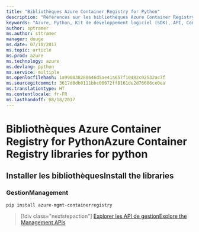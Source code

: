 ```yaml
---
title: "Bibliothèques Azure Container Registry for Python"
description: "Références sur les bibliothèques Azure Container Registry for Python"
keywords: "Azure, Python, Kit de développement logiciel (SDK), API, Container Registry"
author: sptramer
ms.author: sttramer
manager: douge
ms.date: 07/10/2017
ms.topic: article
ms.prod: azure
ms.technology: azure
ms.devlang: python
ms.service: multiple
ms.openlocfilehash: 1a990038288646d5ae41a657f10482c02532ac7f
ms.sourcegitcommit: 3617d0db0111bbc00072ff8161de2d76606ce0ea
ms.translationtype: HT
ms.contentlocale: fr-FR
ms.lasthandoff: 08/18/2017
---
```

# <a name="azure-container-registry-libraries-for-python"></a><span data-ttu-id="d9a7b-104">Bibliothèques Azure Container Registry for Python</span><span class="sxs-lookup"><span data-stu-id="d9a7b-104">Azure Container Registry libraries for python</span></span>

## <a name="install-the-libraries"></a><span data-ttu-id="d9a7b-105">Installer les bibliothèques</span><span class="sxs-lookup"><span data-stu-id="d9a7b-105">Install the libraries</span></span>


### <a name="management"></a><span data-ttu-id="d9a7b-106">Gestion</span><span class="sxs-lookup"><span data-stu-id="d9a7b-106">Management</span></span>

```bash
pip install azure-mgmt-containerregistry
```
> [!div class="nextstepaction"]
> [<span data-ttu-id="d9a7b-107">Explorer les API de gestion</span><span class="sxs-lookup"><span data-stu-id="d9a7b-107">Explore the Management APIs</span></span>](/python/api/overview/azure/containerregistry/managementlibrary)